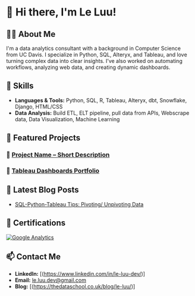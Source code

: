 # 👋 Hi there, I'm Le Luu!

## 👨‍💻 About Me
I'm a data analytics consultant with a background in Computer Science from UC Davis. I specialize in Python, SQL, Alteryx, and Tableau, and love turning complex data into clear insights. 
I’ve also worked on automating workflows, analyzing web data, and creating dynamic dashboards.

## 🚀 Skills
- **Languages & Tools:** Python, SQL, R, Tableau, Alteryx, dbt, Snowflake, Django, HTML/CSS
- **Data Analysis:** Build ETL, ELT pipeline, pull data from APIs, Webscrape data, Data Visualization, Machine Learning

## 📂 Featured Projects
### 🔹 [Project Name – Short Description](GitHubRepoLink)


### 🔹 [Tableau Dashboards Portfolio](https://public.tableau.com/app/profile/le.luu/vizzes)


## 📝 Latest Blog Posts
- [SQL-Python-Tableau Tips: Pivoting/ Unpivoting Data](https://thedataschool.co.uk/le-luu/sql-python-tableau-tips-pivoting-unpivoting-data/)

## 📜 Certifications
[![Google Analytics](https://images.credly.com/size/680x680/images/d41de2b7-cbc2-47ec-bcf1-ebecbe83872f/GCC_badge_DA_1000x1000.png)](https://www.credly.com/badges/fa0a080e-d8aa-45fe-b18c-10f58782968f)


## 📫 Contact Me
- **LinkedIn:** [(https://www.linkedin.com/in/le-luu-dev/)]
- **Email:** le.luu.dev@gmail.com
- **Blog:** [(https://thedataschool.co.uk/blog/le-luu/)]
